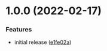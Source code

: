 # 1.0.0 (2022-02-17)

### Features

- initial release ([e1fe02a](https://github.com/KazuyaHara/sort-expo-appjson/commit/e1fe02a77e1b0f44eb45927fdf0eb8ca30b88593))
